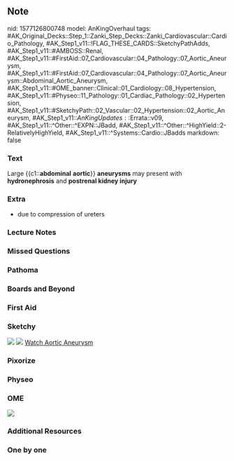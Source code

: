 ## Note
nid: 1577126800748
model: AnKingOverhaul
tags: #AK_Original_Decks::Step_1::Zanki_Step_Decks::Zanki_Cardiovascular::Cardio_Pathology, #AK_Step1_v11::!FLAG_THESE_CARDS::SketchyPathAdds, #AK_Step1_v11::#AMBOSS::Renal, #AK_Step1_v11::#FirstAid::07_Cardiovascular::04_Pathology::07_Aortic_Aneurysm, #AK_Step1_v11::#FirstAid::07_Cardiovascular::04_Pathology::07_Aortic_Aneurysm::Abdominal_Aortic_Aneurysm, #AK_Step1_v11::#OME_banner::Clinical::01_Cardiology::08_Hypertension, #AK_Step1_v11::#Physeo::11_Pathology::01_Cardiac_Pathology::02_Hypertension, #AK_Step1_v11::#SketchyPath::02_Vascular::02_Hypertension::02_Aortic_Aneurysm, #AK_Step1_v11::$AnKingUpdates::$Errata::v09, #AK_Step1_v11::^Other::^EXPN::JBadd, #AK_Step1_v11::^Other::^HighYield::2-RelativelyHighYield, #AK_Step1_v11::^Systems::Cardio::JBadds
markdown: false

### Text
Large {{c1::<b>abdominal</b> <b>aortic</b>}} <b>aneurysms</b> may
present with <span style=
"color: var(--text-fg);"><b>hydronephrosis</b> and <b>postrenal
kidney injury</b></span>

### Extra
* due to compression of ureters

### Lecture Notes


### Missed Questions


### Pathoma


### Boards and Beyond


### First Aid


### Sketchy
<img src=
"SketchyMedical%202019-12-22%2017-24-53_1566160514431.jpg">
<img src="Zoverall%20picture%20(9)_1566160514431.jpg"> <a href=
"https://dashboard.sketchy.com/study/medical/courses/medical-pathophysiology/units/medical-pathophysiology-vascular/videos/medical-pathophysiology-vascular-hypertension-aortic-aneurysm?utm_source=anki&utm_medium=partnership&utm_campaign=february_update&utm_content=medical">
Watch Aortic Aneurysm</a>

### Pixorize


### Physeo


### OME
<div class="ome-widget">
  <a href=
  "https://onlinemeded.org/spa/cardiology/hypertension/acquire?ref=anki">
  <img src="_OME_AnkiFlashcards_Lesson_2.png"></a>
</div>

### Additional Resources


### One by one

